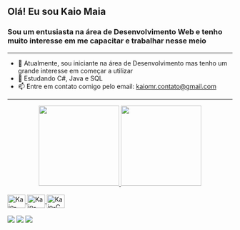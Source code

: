 ## Olá! Eu sou Kaio Maia
### Sou um entusiasta na área de Desenvolvimento Web e tenho muito interesse em me capacitar e trabalhar nesse meio
____
- 🔭 Atualmente, sou iniciante na área de Desenvolvimento mas tenho um grande interesse em começar a utilizar
- 🌱 Estudando C#, Java e SQL
- 📫 Entre em contato comigo pelo email: kaiomr.contato@gmail.com
____

<!-- Cards de Status e linguagens -->
<div align="center">
  <a href="https://github.com/KaioMR">
  <img height="180em" src="https://github-readme-stats.vercel.app/api?username=KaioMR&show_icons=true&theme=aura&include_all_commits=true&count_private=true"/>
  <img height="180em" src="https://github-readme-stats.vercel.app/api/top-langs/?username=KaioMR&layout=compact&langs_count=7&theme=aura"/>
</div>

<!-- Imagem das Linguagens -->
<div style="display: inline_block"><br>
  <img align="center" alt="Kaio-Csharp" height="30" width="40" src="https://cdn.jsdelivr.net/gh/devicons/devicon/icons/csharp/csharp-plain.svg">
  <img align="center" alt="Kaio-C++" height="30" width="40" src="https://cdn.jsdelivr.net/gh/devicons/devicon/icons/cplusplus/cplusplus-plain.svg">
  <img align="center" alt="Kaio-C" height="30" width="40" src="https://cdn.jsdelivr.net/gh/devicons/devicon/icons/c/c-plain.svg">
</div>

<!-- Imagem das Redes Sociais e Contato -->
<div style="display: inline_block"><br>
  <a href="https://www.instagram.com/kaiomr_/" target="_blank"><img src="https://img.shields.io/badge/-Instagram-%23E4405F?style=for-the-badge&logo=instagram&logoColor=white" target="_blank"></a>
  <a href = "mailto:kaiomr.contato@gmail.com"><img src="https://img.shields.io/badge/-Gmail-%23333?style=for-the-badge&logo=gmail&logoColor=white" target="_blank"></a>
  <a href="https://www.linkedin.com/in/kaio-maia-01ab25191/" target="_blank"><img src="https://img.shields.io/badge/-LinkedIn-%230077B5?style=for-the-badge&logo=linkedin&logoColor=white" target="_blank"></a> 
</div>
